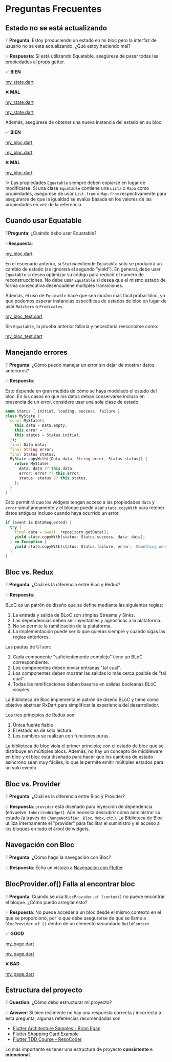 # Preguntas Frecuentes

## Estado no se está actualizando

❔ **Pregunta**: Estoy produciendo un estado en mi bloc pero la interfaz de usuario no se está actualizando. ¿Qué estoy haciendo mal?

💡 **Respuesta**: Si está utilizando Equatable, asegúrese de pasar todas las propiedades al props getter.

✅ **BIEN**

[my_state.dart](../_snippets/faqs/state_not_updating_good_1.dart.md ':include')

❌ **MAL**

[my_state.dart](../_snippets/faqs/state_not_updating_bad_1.dart.md ':include')

[my_state.dart](../_snippets/faqs/state_not_updating_bad_2.dart.md ':include')

Además, asegúrese de obtener una nueva instancia del estado en su bloc.

✅ **BIEN**

[my_bloc.dart](../_snippets/faqs/state_not_updating_good_2.dart.md ':include')

[my_bloc.dart](../_snippets/faqs/state_not_updating_good_3.dart.md ':include')

❌ **MAL**

[my_bloc.dart](../_snippets/faqs/state_not_updating_bad_3.dart.md ':include')

!> Las propiedades `Equatable` siempre deben copiarse en lugar de modificarse. Si una clase `Equatable` contiene una `Lista` o `Mapa` como propiedades, asegúrese de usar `List.from` o `Map.from` respectivamente para asegurarse de que la igualdad se evalúa basada en los valores de las propiedades en vez de la referencia.

## Cuando usar Equatable

❔**Pregunta**: ¿Cuándo debo usar Equatable?

💡**Respuesta**:

[my_bloc.dart](../_snippets/faqs/equatable_yield.dart.md ':include')

En el escenario anterior, si `StateA` extiende `Equatable` solo se producirá un cambio de estado (se ignorará el segundo "yield"). En general, debe usar `Equatable` si desea optimizar su código para reducir el número de reconstrucciones. No debe usar `Equatable` si desea que el mismo estado de forma consecutiva desencadene múltiples transiciones.

Además, el uso de `Equatable` hace que sea mucho más fácil probar bloc, ya que podemos esperar instancias específicas de estados de bloc en lugar de usar `Matchers` o `Predicates`.

[my_bloc_test.dart](../_snippets/faqs/equatable_bloc_test.dart.md ':include')

Sin `Equatable`, la prueba anterior fallaría y necesitaría reescribirse como:

[my_bloc_test.dart](../_snippets/faqs/without_equatable_bloc_test.dart.md ':include')

## Manejando errores

❔ **Pregunta**: ¿Cómo puedo manejar un error sin dejar de mostrar datos anteriores?

💡 **Respuesta**:

Esto depende en gran medida de cómo se haya modelado el estado del bloc. En los casos en que los datos deban conservarse incluso en presencia de un error, considere usar una sola clase de estado.

```dart
enum Status { initial, loading, success, failure }
class MyState {
  const MyState({
    this.data = Data.empty,
    this.error = '',
    this.status = Status.initial,
  });
  final Data data;
  final String error;
  final Status status;
  MyState copyWith({Data data, String error, Status status}) {
    return MyState(
      data: data ?? this.data,
      error: error ?? this.error,
      status: status ?? this.status,
    );
  }
}
```

Esto permitirá que los widgets tengan acceso a las propiedades `data` y `error` simultáneamente y el bloque puede usar `state.copyWith` para retener datos antiguos incluso cuando haya ocurrido un error.

```dart
if (event is DataRequested) {
  try {
    final data = await _repository.getData();
    yield state.copyWith(status: Status.success, data: data);
  } on Exception {
    yield state.copyWith(status: Status.failure, error: 'Something went wrong!');
  }
}
```

## Bloc vs. Redux

❔ **Pregunta**: ¿Cuál es la diferencia entre Bloc y Redux?

💡 **Respuesta**:

BLoC es un patrón de diseño que se define mediante las siguientes reglas:

1. La entrada y salida de BLoC son simples Streams y Sinks.
2. Las dependencias deben ser inyectables y agnósticas a la plataforma.
3. No se permite la ramificación de la plataforma.
4. La implementación puede ser lo que quieras siempre y cuando sigas las reglas anteriores.

Las pautas de UI son:

1. Cada componente "suficientemente complejo" tiene un BLoC correspondiente.
2. Los componentes deben enviar entradas "tal cual".
3. Los componentes deben mostrar las salidas lo más cerca posible de "tal cual".
4. Todas las ramificaciones deben basarse en salidas booleanas BLoC simples.

La Biblioteca de Bloc implementa el patrón de diseño BLoC y tiene como objetivo abstraer RxDart para simplificar la experiencia del desarrollador.

Los tres principios de Redux son:

1. Única fuente fiable
2. El estado es de solo lectura
3. Los cambios se realizan con funciones puras.

La biblioteca de bloc viola el primer principio; con el estado de bloc que se distribuye en múltiples blocs.
Además, no hay un concepto de middleware en bloc y el bloc está diseñado para hacer que los cambios de estado asíncrono sean muy fáciles, lo que le permite emitir múltiples estados para un solo evento.

## Bloc vs. Provider

❔ **Pregunta**: ¿Cuál es la diferencia entre Bloc y Provider?

💡 **Respuesta**: `provider` está diseñado para inyección de dependencia (envuelve` InheritedWidget`). Aún necesita descubrir cómo administrar su estado (a través de `ChangeNotifier`,` Bloc`, `Mobx`, etc.). La Biblioteca de Bloc utiliza internamente el "provider" para facilitar el suministro y el acceso a los bloques en todo el árbol de widgets.

## Navegación con Bloc

❔ **Pregunta**: ¿Cómo hago la navegación con Bloc?

💡 **Respuesta**: Echa un vistazo a [Navegación con Flutter](recipesflutternavigation.md)

## BlocProvider.of() Falla al encontrar bloc

❔ **Pregunta**: Cuando se usa `BlocProvider.of (context)` no puede encontrar el bloque. ¿Cómo puedo arreglar esto?

💡 **Respuesta**: No puede acceder a un bloc desde el mismo contexto en el que se proporcionó, por lo que debe asegurarse de que se llame a `BlocProvider.of ()` dentro de un elemento secundario `BuildContext`.

✅ **GOOD**

[my_page.dart](../_snippets/faqs/bloc_provider_good_1.dart.md ':include')

[my_page.dart](../_snippets/faqs/bloc_provider_good_2.dart.md ':include')

❌ **BAD**

[my_page.dart](../_snippets/faqs/bloc_provider_bad_1.dart.md ':include')

## Estructura del proyecto

❔ **Question**: ¿Cómo debo estructurar mi proyecto?

💡 **Answer**: Si bien realmente no hay una respuesta correcta / incorrecta a esta pregunta, algunas referencias recomendadas son

- [Flutter Architecture Samples - Brian Egan](https://github.com/brianegan/flutter_architecture_samples/tree/master/bloc_library)
- [Flutter Shopping Card Example](https://github.com/felangel/bloc/tree/master/examples/flutter_shopping_cart)
- [Flutter TDD Course - ResoCoder](https://github.com/ResoCoder/flutter-tdd-clean-architecture-course)

Lo más importante es tener una estructura de proyecto **consistente** e **intencional**.
